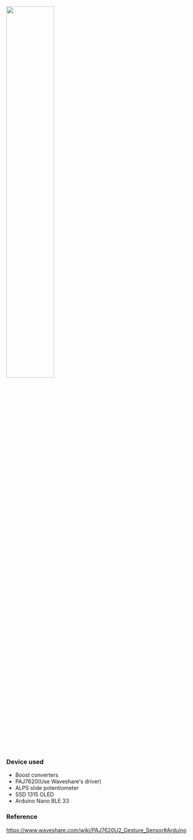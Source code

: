
<img src="https://user-images.githubusercontent.com/7036706/283999791-46337b97-0427-48cc-bfe0-7856b051560e.jpg" width="50%" height="50%">

### Device used

- Boost converters
- PAJ7620(Use Waveshare's driver)
- ALPS slide potentiometer
- SSD 1315 OLED
- Arduino Nano BLE 33

### Reference

https://www.waveshare.com/wiki/PAJ7620U2_Gesture_Sensor#Arduino



